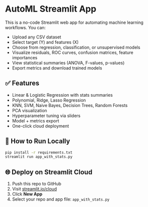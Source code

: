 # AutoML Streamlit App

This is a no-code Streamlit web app for automating machine learning workflows. You can:

- Upload any CSV dataset
- Select target (Y) and features (X)
- Choose from regression, classification, or unsupervised models
- Visualize residuals, ROC curves, confusion matrices, feature importances
- View statistical summaries (ANOVA, F-values, p-values)
- Export metrics and download trained models

## ✅ Features

- Linear & Logistic Regression with stats summaries
- Polynomial, Ridge, Lasso Regression
- KNN, SVM, Naive Bayes, Decision Trees, Random Forests
- PCA visualization
- Hyperparameter tuning via sliders
- Model + metrics export
- One-click cloud deployment

## 🚀 How to Run Locally

```bash
pip install -r requirements.txt
streamlit run app_with_stats.py
```

## 🌐 Deploy on Streamlit Cloud

1. Push this repo to GitHub
2. Visit [streamlit.io/cloud](https://streamlit.io/cloud)
3. Click **New App**
4. Select your repo and app file: `app_with_stats.py`
